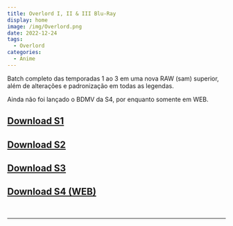 ```yaml
---
title: Overlord I, II & III Blu-Ray
display: home
image: /img/Overlord.png
date: 2022-12-24
tags:
  - Overlord
categories:
  - Anime
---
```


Batch completo das temporadas 1 ao 3 em uma nova RAW (sam) superior, além de alterações e padronização em todas as legendas.

Ainda não foi lançado o BDMV da S4, por enquanto somente em WEB.

## **[Download S1](https://cloud.yami-s.com/0:/Overlord/)**
## **[Download S2](https://cloud.yami-s.com/0:/Overlord%20II/)**
## **[Download S3](https://cloud.yami-s.com/0:/Overlord%20III/)**

## **[Download S4 (WEB)](https://cloud.yami-s.com/0:/Overlord%20IV/)**

<br><hr><br>
<Disqus/>
